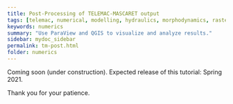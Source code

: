 ```yaml
---
title: Post-Processing of TELEMAC-MASCARET output
tags: [telemac, numerical, modelling, hydraulics, morphodynamics, raster, shapefile, qgis, morphodynamics, ecohydraulics]
keywords: numerics
summary: "Use ParaView and QGIS to visualize and analyze results."
sidebar: mydoc_sidebar
permalink: tm-post.html
folder: numerics
---
```


Coming soon (under construction). Expected release of this tutorial: Spring 2021.


Thank you for your patience.
